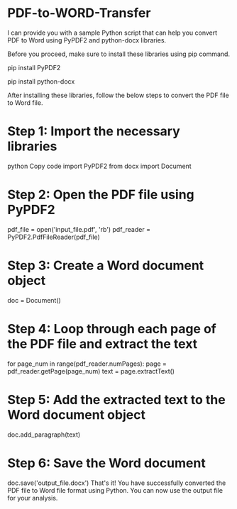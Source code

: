 # PDF-to-WORD-Transfer
I can provide you with a sample Python script that can help you convert PDF to Word using PyPDF2 and python-docx libraries.

Before you proceed, make sure to install these libraries using pip command.

pip install PyPDF2

pip install python-docx

After installing these libraries, follow the below steps to convert the PDF file to Word file.

# Step 1: Import the necessary libraries

python
Copy code
import PyPDF2
from docx import Document


# Step 2: Open the PDF file using PyPDF2
pdf_file = open('input_file.pdf', 'rb')
pdf_reader = PyPDF2.PdfFileReader(pdf_file)


# Step 3: Create a Word document object
doc = Document()

# Step 4: Loop through each page of the PDF file and extract the text
for page_num in range(pdf_reader.numPages):
    page = pdf_reader.getPage(page_num)
    text = page.extractText()
    
# Step 5: Add the extracted text to the Word document object
doc.add_paragraph(text)

# Step 6: Save the Word document
doc.save('output_file.docx')
That's it! You have successfully converted the PDF file to Word file format using Python. You can now use the output file for your analysis.
